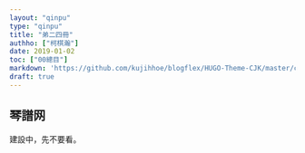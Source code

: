 ```yaml
---
layout: "qinpu"
type: "qinpu"
title: "弟二四冊"
authho: ["柯棋瀚"]
date: 2019-01-02
toc: ["00總目"]
markdown: 'https://github.com/kujihhoe/blogflex/HUGO-Theme-CJK/master/content/qinpu/00table/24.md'
draft: true
---
```


## 琴譜网

建設中，先不要看。
